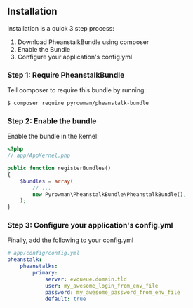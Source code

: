 ## Installation

Installation is a quick 3 step process:

1. Download PheanstalkBundle using composer
2. Enable the Bundle
3. Configure your application's config.yml

### Step 1: Require PheanstalkBundle

Tell composer to require this bundle by running:

``` bash
$ composer require pyrowman/pheanstalk-bundle
```

### Step 2: Enable the bundle

Enable the bundle in the kernel:

``` php
<?php
// app/AppKernel.php

public function registerBundles()
{
    $bundles = array(
        // ...
        new Pyrowman\PheanstalkBundle\PheanstalkBundle(),
    );
}
```

### Step 3: Configure your application's config.yml

Finally, add the following to your config.yml

``` yaml
# app/config/config.yml
pheanstalk:
    pheanstalks:
        primary:
            server: evqueue.domain.tld
            user: my_awesome_login_from_env_file
            password: my_awesome_password_from_env_file
            default: true
```
